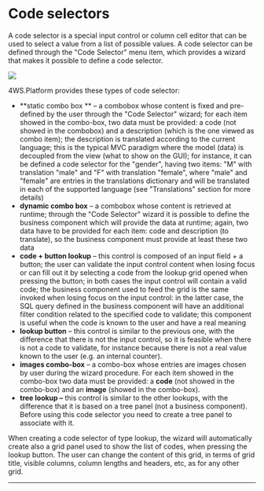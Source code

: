 # Code selectors

A code selector is a special input control or column cell editor that can be used to select a value from a list of possible values. A code selector can be defined through the "Code Selector" menu item, which provides a wizard that makes it possible to define a code selector.

![](http://4wsplatform.org/wp-content/uploads/2015/12/Selector-1024x464.jpg)

4WS.Platform provides these types of code selector:

* **static combo box ** – a combobox whose content is fixed and pre-defined by the user through the "Code Selector" wizard; for each item showed in the combo-box, two data must be provided: a code \(not showed in the combobox\) and a description \(which is the one viewed as combo item\); the description is translated according to the current language; this is the typical MVC paradigm where the model \(data\) is decoupled from the view \(what to show on the GUI\); for instance, it can be defined a code selector for the "gender", having two items: "M" with translation "male" and "F" with translation "female", where "male" and "female" are entries in the translations dictionary and will be translated in each of the supported language \(see "Translations" section for more details\)
* **dynamic combo box**  – a combobox whose content is retrieved at runtime; through the "Code Selector" wizard it is possible to define the business component which will provide the data at runtime; again, two data have to be provided for each item: code and description \(to translate\), so the business component must provide at least these two data
* **code + button lookup**  – this control is composed of an input field + a button; the user can validate the input control content when losing focus or can fill out it by selecting a code from the lookup grid opened when pressing the button; in both cases the input control will contain a valid code; the business component used to feed the grid is the same invoked when losing focus on the input control: in the latter case, the SQL query defined in the business component will have an additional filter condition related to the specified code to validate; this component is useful when the code is known to the user and have a real meaning
* **lookup button** – this control is similar to the previous one, with the difference that there is not the input control, so it is feasible when there is not a code to validate, for instance because there is not a real value known to the user \(e.g. an internal counter\).
* **images combo-box** – a combo-box whose entries are images chosen by user during the wizard procedure. For each item showed in the combo-box two data must be provided: a  **code**  \(not showed in the combo-box\) and an  **image**  \(showed in the combo-box\).
* **tree lookup –** this control is similar to the other lookups, with the difference that it is based on a tree panel \(not a business component\). Before using this code selector you need to create a tree panel to associate with it.

When creating a code selector of type lookup, the wizard will automatically create also a grid panel used to show the list of codes, when pressing the lookup button. The user can change the content of this grid, in terms of grid title, visible columns, column lengths and headers, etc, as for any other grid.

---



